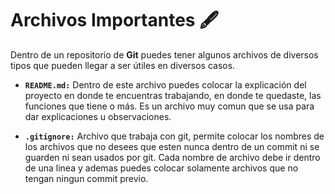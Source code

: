 # Archivos Importantes :fountain_pen:

Dentro de un repositorio de **Git** puedes tener algunos archivos de diversos tipos que pueden llegar a ser útiles en diversos casos.  

- **`README.md:`** Dentro de este archivo puedes colocar la explicación del proyecto en donde te encuentras trabajando, en donde te quedaste, las funciones que tiene o más. Es un archivo muy comun que se usa para dar explicaciones u observaciones.

- **`.gitignore:`** Archivo que trabaja con git, permite colocar los nombres de los archivos que no desees que esten nunca dentro de un commit ni se guarden ni sean usados por git. Cada nombre de archivo debe ir dentro de una linea y ademas puedes colocar solamente archivos que no tengan ningun commit previo.

